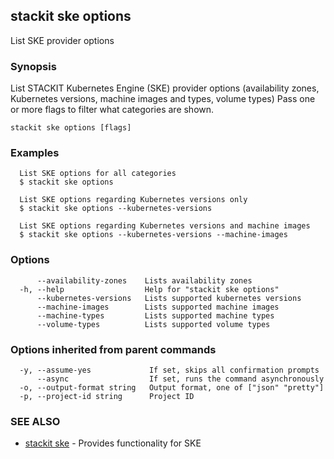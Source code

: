 ## stackit ske options

List SKE provider options

### Synopsis

List STACKIT Kubernetes Engine (SKE) provider options (availability zones, Kubernetes versions, machine images and types, volume types)
Pass one or more flags to filter what categories are shown.

```
stackit ske options [flags]
```

### Examples

```
  List SKE options for all categories
  $ stackit ske options

  List SKE options regarding Kubernetes versions only
  $ stackit ske options --kubernetes-versions

  List SKE options regarding Kubernetes versions and machine images
  $ stackit ske options --kubernetes-versions --machine-images
```

### Options

```
      --availability-zones    Lists availability zones
  -h, --help                  Help for "stackit ske options"
      --kubernetes-versions   Lists supported kubernetes versions
      --machine-images        Lists supported machine images
      --machine-types         Lists supported machine types
      --volume-types          Lists supported volume types
```

### Options inherited from parent commands

```
  -y, --assume-yes             If set, skips all confirmation prompts
      --async                  If set, runs the command asynchronously
  -o, --output-format string   Output format, one of ["json" "pretty"]
  -p, --project-id string      Project ID
```

### SEE ALSO

* [stackit ske](./stackit_ske.md)	 - Provides functionality for SKE

